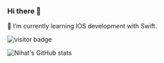 ### Hi there 👋

🌱 I’m currently learning IOS development with Swift.

![visitor badge](https://visitor-badge.glitch.me/badge?page_id=nihatcancivi.visitor-badge)

![Nihat's GitHub stats](https://github-readme-stats.vercel.app/api?username=nihatcancivi&show_icons=true&theme=radical)


<!--
**nihatcancivi/nihatcancivi** is a ✨ _special_ ✨ repository because its `README.md` (this file) appears on your GitHub profile.

Here are some ideas to get you started:

- 🔭 I’m currently working on ...
-🌱 I’m currently learning IOS development with Swift.
- 👯 I’m looking to collaborate on ...
- 🤔 I’m looking for help with ...
- 💬 Ask me about ...
- 📫 How to reach me: ...
- 😄 Pronouns: ...
- ⚡ Fun fact: ...
-->
